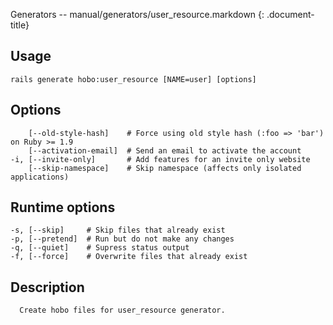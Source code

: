Generators -- manual/generators/user\_resource.markdown
{: .document-title}


## Usage

    

    rails generate hobo:user_resource [NAME=user] [options]


## Options

    

        [--old-style-hash]    # Force using old style hash (:foo => 'bar') on Ruby >= 1.9
        [--activation-email]  # Send an email to activate the account
    -i, [--invite-only]       # Add features for an invite only website
        [--skip-namespace]    # Skip namespace (affects only isolated applications)


## Runtime options

    

    -s, [--skip]     # Skip files that already exist
    -p, [--pretend]  # Run but do not make any changes
    -q, [--quiet]    # Supress status output
    -f, [--force]    # Overwrite files that already exist


## Description

    

      Create hobo files for user_resource generator.

